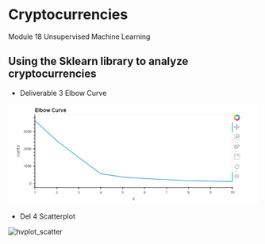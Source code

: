 # Cryptocurrencies
Module 18 Unsupervised Machine Learning

## Using the Sklearn library to analyze cryptocurrencies


* Deliverable 3 Elbow Curve

![elbow_curve](https://raw.githubusercontent.com/mdwilliams11/Cryptocurrencies/main/elbow_curve.png)


* Del 4 Scatterplot

![hvplot_scatter](https://raw.githubusercontent.com/mdwilliams11/Cryptocurrenciess/main/hvplot_scatter.png)